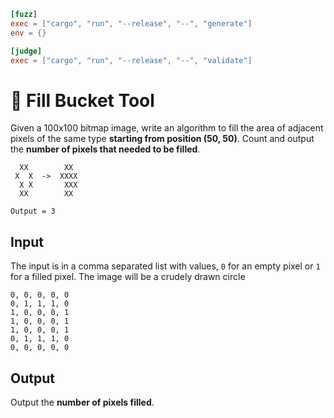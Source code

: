 ```toml
[fuzz]
exec = ["cargo", "run", "--release", "--", "generate"]
env = {}

[judge]
exec = ["cargo", "run", "--release", "--", "validate"]
```
# 🎨 Fill Bucket Tool
Given a 100x100 bitmap image, write an algorithm to fill the area of adjacent pixels of the same type **starting from position (50, 50)**. Count and output the **number of pixels that needed to be filled**. 

```
  XX        XX
 X  X  ->  XXXX
  X X       XXX
  XX        XX

Output = 3
```


## Input
The input is in a comma separated list with values, `0` for an empty pixel or `1` for a filled pixel. The image will be a crudely drawn circle
```
0, 0, 0, 0, 0
0, 1, 1, 1, 0
1, 0, 0, 0, 1
1, 0, 0, 0, 1
1, 0, 0, 0, 1
0, 1, 1, 1, 0
0, 0, 0, 0, 0
```

## Output
Output the **number of pixels filled**.
